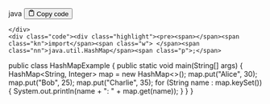 <div class="code-element">
    <div class="lang-line">
        <text>java</text>
        <button class="copy-button"
        onclick="copyCode(this)">
    <svg stroke="currentColor"
         fill="none"
         stroke-width="2"
         viewBox="0 0 24 24"
         stroke-linecap="round"
         stroke-linejoin="round"
         class="h-4 w-4"
         height="1em"
         width="1em"
         xmlns="http://www.w3.org/2000/svg">
        <path d="M16 4h2a2 2 0 0 1 2 2v14a2 2 0 0 1-2 2H6a2 2 0 0 1-2-2V6a2 2 0 0 1 2-2h2"></path>
        <rect x="8" y="2" width="8" height="4" rx="1" ry="1"></rect>
    </svg>
    <text>Copy code</text>
</button>

    </div>
    <div class="code"><div class="highlight"><pre><span></span><span class="kn">import</span><span class="w"> </span><span class="nn">java.util.HashMap</span><span class="p">;</span>

<span class="kd">public</span><span class="w"> </span><span class="kd">class</span> <span class="nc">HashMapExample</span><span class="w"> </span><span class="p">{</span>
<span class="w">    </span><span class="kd">public</span><span class="w"> </span><span class="kd">static</span><span class="w"> </span><span class="kt">void</span><span class="w"> </span><span class="nf">main</span><span class="p">(</span><span class="n">String</span><span class="o">[]</span><span class="w"> </span><span class="n">args</span><span class="p">)</span><span class="w"> </span><span class="p">{</span>
<span class="w">        </span><span class="n">HashMap</span><span class="o">&lt;</span><span class="n">String</span><span class="p">,</span><span class="w"> </span><span class="n">Integer</span><span class="o">&gt;</span><span class="w"> </span><span class="n">map</span><span class="w"> </span><span class="o">=</span><span class="w"> </span><span class="k">new</span><span class="w"> </span><span class="n">HashMap</span><span class="o">&lt;&gt;</span><span class="p">();</span>
<span class="w">        </span><span class="n">map</span><span class="p">.</span><span class="na">put</span><span class="p">(</span><span class="s">&quot;Alice&quot;</span><span class="p">,</span><span class="w"> </span><span class="mi">30</span><span class="p">);</span>
<span class="w">        </span><span class="n">map</span><span class="p">.</span><span class="na">put</span><span class="p">(</span><span class="s">&quot;Bob&quot;</span><span class="p">,</span><span class="w"> </span><span class="mi">25</span><span class="p">);</span>
<span class="w">        </span><span class="n">map</span><span class="p">.</span><span class="na">put</span><span class="p">(</span><span class="s">&quot;Charlie&quot;</span><span class="p">,</span><span class="w"> </span><span class="mi">35</span><span class="p">);</span>
<span class="w">        </span>
<span class="w">        </span><span class="k">for</span><span class="w"> </span><span class="p">(</span><span class="n">String</span><span class="w"> </span><span class="n">name</span><span class="w"> </span><span class="p">:</span><span class="w"> </span><span class="n">map</span><span class="p">.</span><span class="na">keySet</span><span class="p">())</span><span class="w"> </span><span class="p">{</span>
<span class="w">            </span><span class="n">System</span><span class="p">.</span><span class="na">out</span><span class="p">.</span><span class="na">println</span><span class="p">(</span><span class="n">name</span><span class="w"> </span><span class="o">+</span><span class="w"> </span><span class="s">&quot;: &quot;</span><span class="w"> </span><span class="o">+</span><span class="w"> </span><span class="n">map</span><span class="p">.</span><span class="na">get</span><span class="p">(</span><span class="n">name</span><span class="p">));</span>
<span class="w">        </span><span class="p">}</span>
<span class="w">    </span><span class="p">}</span>
<span class="p">}</span>
</pre></div></div>
</div>
